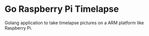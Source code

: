 # Go Raspberry Pi Timelapse

Golang application to take timelapse pictures on a ARM platform like Raspberry Pi.
